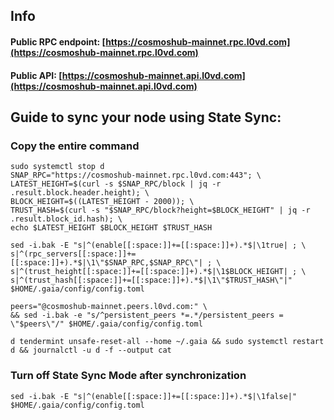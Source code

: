 ## Info
#### Public RPC endpoint: [https://cosmoshub-mainnet.rpc.l0vd.com](https://cosmoshub-mainnet.rpc.l0vd.com)
#### Public API: [https://cosmoshub-mainnet.api.l0vd.com](https://cosmoshub-mainnet.api.l0vd.com)

## Guide to sync your node using State Sync:

### Copy the entire command
```
sudo systemctl stop d
SNAP_RPC="https://cosmoshub-mainnet.rpc.l0vd.com:443"; \
LATEST_HEIGHT=$(curl -s $SNAP_RPC/block | jq -r .result.block.header.height); \
BLOCK_HEIGHT=$((LATEST_HEIGHT - 2000)); \
TRUST_HASH=$(curl -s "$SNAP_RPC/block?height=$BLOCK_HEIGHT" | jq -r .result.block_id.hash); \
echo $LATEST_HEIGHT $BLOCK_HEIGHT $TRUST_HASH

sed -i.bak -E "s|^(enable[[:space:]]+=[[:space:]]+).*$|\1true| ; \
s|^(rpc_servers[[:space:]]+=[[:space:]]+).*$|\1\"$SNAP_RPC,$SNAP_RPC\"| ; \
s|^(trust_height[[:space:]]+=[[:space:]]+).*$|\1$BLOCK_HEIGHT| ; \
s|^(trust_hash[[:space:]]+=[[:space:]]+).*$|\1\"$TRUST_HASH\"|" $HOME/.gaia/config/config.toml

peers="@cosmoshub-mainnet.peers.l0vd.com:" \
&& sed -i.bak -e "s/^persistent_peers *=.*/persistent_peers = \"$peers\"/" $HOME/.gaia/config/config.toml 

d tendermint unsafe-reset-all --home ~/.gaia && sudo systemctl restart d && journalctl -u d -f --output cat
```

### Turn off State Sync Mode after synchronization
```
sed -i.bak -E "s|^(enable[[:space:]]+=[[:space:]]+).*$|\1false|" $HOME/.gaia/config/config.toml
```
